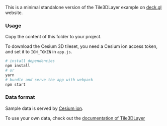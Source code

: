 This is a minimal standalone version of the Tile3DLayer example
on [deck.gl](http://deck.gl) website.

### Usage

Copy the content of this folder to your project. 

To download the Cesium 3D tileset, you need a Cesium ion access token, and set it to `ION_TOKEN` in `app.js`.

```bash
# install dependencies
npm install
# or
yarn
# bundle and serve the app with webpack
npm start
```

### Data format

Sample data is served by [Cesium ion](https://cesium.com/cesium-ion/).

To use your own data, check out the [documentation of Tile3DLayer](../../../docs/api-reference/geo-layers/tile-3d-layer.md)
